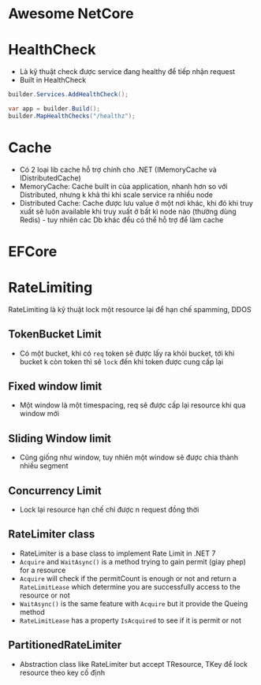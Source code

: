 # Awesome NetCore
# HealthCheck
- Là kỹ thuật check được service đang healthy để tiếp nhận request
- Built in HealthCheck
```csharp
builder.Services.AddHealthCheck();

var app = builder.Build();
builder.MapHealthChecks("/healthz");
```
# Cache
- Có 2 loại lib cache hỗ trợ chính cho .NET (IMemoryCache và IDistributedCache)
- MemoryCache: Cache built in của application, nhanh hơn so với Distributed, nhưng k khả thi khi scale service ra nhiều node
- Distributed Cache: Cache được lưu value ở một nơi khác, khi đó khi truy xuất sẽ luôn available khi truy xuất ở bất kì node nào (thường dùng Redis) - tuy nhiên các Db khác đều có thể hỗ trợ để làm cache
# EFCore



# RateLimiting
RateLimiting là kỹ thuật lock một resource lại để hạn chế spamming, DDOS
## TokenBucket Limit
- Có một bucket, khi có `req` token sẽ được lấy ra khỏi bucket, tới khi bucket k còn token thì sẽ `lock` đến khi token được cung cấp lại
## Fixed window limit
- Một window là một timespacing, req sẽ được cấp lại resource khi qua window mới
## Sliding Window limit 
- Cũng giống như window, tuy nhiên một window sẽ được chia thành nhiều segment
## Concurrency Limit
- Lock lại resource hạn chế chỉ được n request đồng thời
## RateLimiter class
- RateLimiter is a base class to implement Rate Limit in .NET 7
- `Acquire` and `WaitAsync()` is a method trying to gain permit (giay phep) for a resource
- `Acquire` will check if the permitCount is enough or not and return a `RateLimitLease` which determine you are successfully access to the resource or not
- `WaitAsync()` is the same feature with `Acquire` but it provide the Queing method 
- `RateLimitLease` has a property `IsAcquired` to see if it is permit or not 

## PartitionedRateLimiter
- Abstraction class like RateLimiter but accept TResource, TKey để lock resource theo key cố định